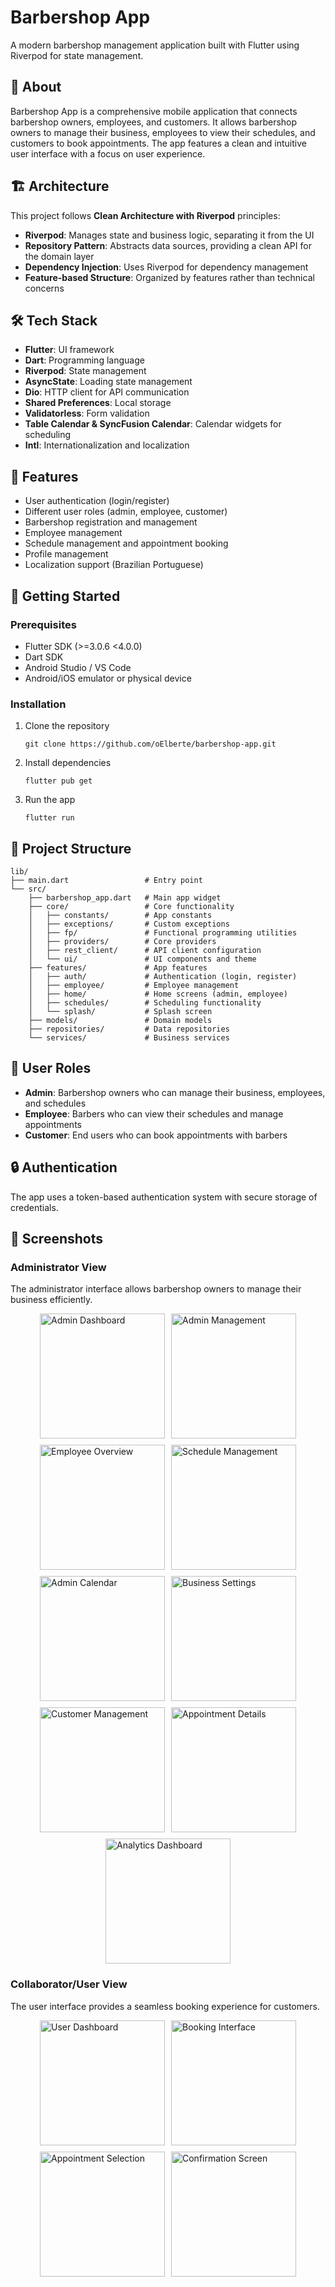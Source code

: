 # Barbershop App

A modern barbershop management application built with Flutter using Riverpod for state management.

## 📱 About

Barbershop App is a comprehensive mobile application that connects barbershop owners, employees, and customers. It allows barbershop owners to manage their business, employees to view their schedules, and customers to book appointments. The app features a clean and intuitive user interface with a focus on user experience.

## 🏗️ Architecture

This project follows **Clean Architecture with Riverpod** principles:

- **Riverpod**: Manages state and business logic, separating it from the UI
- **Repository Pattern**: Abstracts data sources, providing a clean API for the domain layer
- **Dependency Injection**: Uses Riverpod for dependency management
- **Feature-based Structure**: Organized by features rather than technical concerns

## 🛠️ Tech Stack

- **Flutter**: UI framework
- **Dart**: Programming language
- **Riverpod**: State management
- **AsyncState**: Loading state management
- **Dio**: HTTP client for API communication
- **Shared Preferences**: Local storage
- **Validatorless**: Form validation
- **Table Calendar & SyncFusion Calendar**: Calendar widgets for scheduling
- **Intl**: Internationalization and localization

## 🌟 Features

- User authentication (login/register)
- Different user roles (admin, employee, customer)
- Barbershop registration and management
- Employee management
- Schedule management and appointment booking
- Profile management
- Localization support (Brazilian Portuguese)

## 🚀 Getting Started

### Prerequisites

- Flutter SDK (>=3.0.6 <4.0.0)
- Dart SDK
- Android Studio / VS Code
- Android/iOS emulator or physical device

### Installation

1. Clone the repository

   ```
   git clone https://github.com/oElberte/barbershop-app.git
   ```

2. Install dependencies

   ```
   flutter pub get
   ```

3. Run the app
   ```
   flutter run
   ```

## 📂 Project Structure

```
lib/
├── main.dart                 # Entry point
└── src/
    ├── barbershop_app.dart   # Main app widget
    ├── core/                 # Core functionality
    │   ├── constants/        # App constants
    │   ├── exceptions/       # Custom exceptions
    │   ├── fp/               # Functional programming utilities
    │   ├── providers/        # Core providers
    │   ├── rest_client/      # API client configuration
    │   └── ui/               # UI components and theme
    ├── features/             # App features
    │   ├── auth/             # Authentication (login, register)
    │   ├── employee/         # Employee management
    │   ├── home/             # Home screens (admin, employee)
    │   ├── schedules/        # Scheduling functionality
    │   └── splash/           # Splash screen
    ├── models/               # Domain models
    ├── repositories/         # Data repositories
    └── services/             # Business services
```

## 👥 User Roles

- **Admin**: Barbershop owners who can manage their business, employees, and schedules
- **Employee**: Barbers who can view their schedules and manage appointments
- **Customer**: End users who can book appointments with barbers

## 🔒 Authentication

The app uses a token-based authentication system with secure storage of credentials.

## 📸 Screenshots

### Administrator View

The administrator interface allows barbershop owners to manage their business efficiently.

<div style="display: flex; flex-wrap: wrap; gap: 10px; justify-content: center; align-items: flex-start;">
    <img src="screenshots/adm_01.png" width="200" alt="Admin Dashboard">
    <img src="screenshots/adm_02.png" width="200" alt="Admin Management">
    <img src="screenshots/adm_03.png" width="200" alt="Employee Overview">
    <img src="screenshots/adm_04.png" width="200" alt="Schedule Management">
    <img src="screenshots/adm_05.png" width="200" alt="Admin Calendar">
    <img src="screenshots/adm_06.png" width="200" alt="Business Settings">
    <img src="screenshots/adm_07.png" width="200" alt="Customer Management">
    <img src="screenshots/adm_08.png" width="200" alt="Appointment Details">
    <img src="screenshots/adm_09.png" width="200" alt="Analytics Dashboard">
</div>

### Collaborator/User View

The user interface provides a seamless booking experience for customers.

<div style="display: flex; flex-wrap: wrap; gap: 10px; justify-content: center; align-items: flex-start;">
    <img src="screenshots/colab_01.png" width="200" alt="User Dashboard">
    <img src="screenshots/colab_03.png" width="200" alt="Booking Interface">
    <img src="screenshots/colab_04.png" width="200" alt="Appointment Selection">
    <img src="screenshots/colab_05.png" width="200" alt="Confirmation Screen">
</div>
